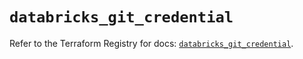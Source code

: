 # `databricks_git_credential`

Refer to the Terraform Registry for docs: [`databricks_git_credential`](https://registry.terraform.io/providers/databricks/databricks/1.70.0/docs/resources/git_credential).

